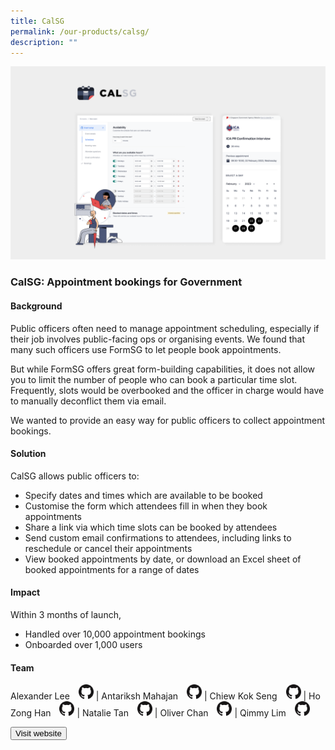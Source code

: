 ```yaml
---
title: CalSG
permalink: /our-products/calsg/
description: ""
---
```

![CalSG admin dashboard and appointment booking screens](/images/calsg_ogp_website.png)

### CalSG: Appointment bookings for Government

#### Background 
Public officers often need to manage appointment scheduling, especially if their job involves public-facing ops or organising events. We found that many such officers use FormSG to let people book appointments.

But while FormSG offers great form-building capabilities, it does not allow you to limit the number of people who can book a particular time slot. Frequently, slots would be overbooked and the officer in charge would have to manually deconflict them via email.

We wanted to provide an easy way for public officers to collect appointment bookings.


#### Solution

CalSG allows public officers to:
* Specify dates and times which are available to be booked
* Customise the form which attendees fill in when they book appointments
* Share a link via which time slots can be booked by attendees
* Send custom email confirmations to attendees, including links to reschedule or cancel their appointments
* View booked appointments by date, or download an Excel sheet of booked appointments for a range of dates


#### Impact

Within 3 months of launch,
* Handled over 10,000 appointment bookings
* Onboarded over 1,000 users


#### Team

Alexander Lee <a href="https://github.com/alexanderleegs" style="display: inline-block; width: 24px; height: 24px; margin-bottom: -5px; margin-left: 10px;">
    <img border="0" alt="Github account" src="/images/Github-Mark-32px.png">
</a> | Antariksh Mahajan <a href="https://github.com/mantariksh" style="display: inline-block; width: 24px; height: 24px; margin-bottom: -5px; margin-left: 10px;">
    <img border="0" alt="Github account" src="/images/Github-Mark-32px.png">
</a> | Chiew Kok Seng <a href="https://github.com/kschiew" style="display: inline-block; width: 24px; height: 24px; margin-bottom: -5px; margin-left: 10px;">
    <img border="0" alt="Github account" src="/images/Github-Mark-32px.png">
</a> | Ho Zong Han <a href="https://github.com/sharpstorm" style="display: inline-block; width: 24px; height: 24px; margin-bottom: -5px; margin-left: 10px;">
    <img border="0" alt="Github account" src="/images/Github-Mark-32px.png">
</a> | Natalie Tan <a href="https://github.com/natmaetan" style="display: inline-block; width: 24px; height: 24px; margin-bottom: -5px; margin-left: 10px;">
    <img border="0" alt="Github account" src="/images/Github-Mark-32px.png">
</a> | Oliver Chan <a href="https://github.com/oliverchanyw" style="display: inline-block; width: 24px; height: 24px; margin-bottom: -5px; margin-left: 10px;">
    <img border="0" alt="Github account" src="/images/Github-Mark-32px.png">
</a> | Qimmy Lim <a href="https://github.com/qimmyogp" style="display: inline-block; width: 24px; height: 24px; margin-bottom: -5px; margin-left: 10px;">
    <img border="0" alt="Github account" src="/images/Github-Mark-32px.png">
</a>


<a href="https://cal.gov.sg" target="_blank">
    <button class="bp-button is-secondary is-medium has-text-white is-uppercase search-button">
        Visit website
    </button>
</a>
